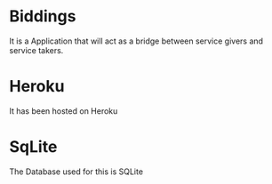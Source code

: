 # Biddings
It is a Application that will act as a bridge between service givers and service takers.
# Heroku
It has been hosted on Heroku
# SqLite
The Database used for this is SQLite
